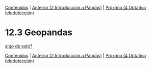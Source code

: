 [Contenidos](../Contenidos.md) \| [Anterior (2 Introducción a Pandas)](02_Pandas1.md) \| [Próximo (4 Optativo teledetección)](04_Opt_Teledeteccion.md)

# 12.3 Geopandas

[algo de esto?](https://geopandas.org/gallery/create_geopandas_from_pandas.html#sphx-glr-gallery-create-geopandas-from-pandas-py)


[Contenidos](../Contenidos.md) \| [Anterior (2 Introducción a Pandas)](02_Pandas1.md) \| [Próximo (4 Optativo teledetección)](04_Opt_Teledeteccion.md)


